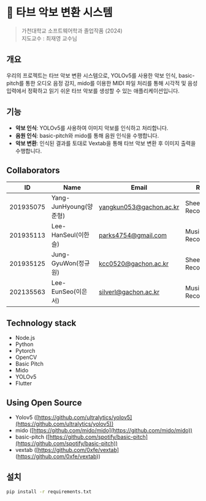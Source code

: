 # 🎵 타브 악보 변환 시스템

> 가천대학교 소프트웨어학과 졸업작품 (2024)  
> 지도교수 : 최재영 교수님

## 개요

우리의 프로젝트는 타브 악보 변환 시스템으로, YOLOv5를 사용한 악보 인식, basic-pitch를 통한 오디오 음정 감지, mido를 이용한 MIDI 파일 처리를 통해 시각적 및 음성 입력에서 정확하고 읽기 쉬운 타브 악보를 생성할 수 있는 애플리케이션입니다.

## 기능

- **악보 인식**: YOLOv5를 사용하여 이미지 악보를 인식하고 처리합니다.
- **음원 인식**: basic-pitch와 mido를 통해 음원 인식을 수행합니다.
- **악보 변환**: 인식된 결과를 토대로 Vextab을 통해 타브 악보 변환 후 이미지 출력을 수행합니다.

## Collaborators

| ID        | Name             | Email                | Role                |
|-----------|------------------|----------------------|----------------------|
| 201935075 | Yang-JunHyoung(양준형) | yangkun053@gachon.ac.kr | Sheet Recognition  |
| 201935113 | Lee-HanSeul(이한슬) | parks4754@gmail.com  | Music Recognition  |
| 201935125 | Jung-GyuWon(정규원) | kcc0520@gachon.ac.kr  | Sheet Recognition  |
| 202135563 | Lee-EunSeo(이은서) | silverl@gachon.ac.kr | Music Recognition  |

## Technology stack

- Node.js
- Python
- Pytorch
- OpenCV
- Basic Pitch
- Mido
- YOLOv5
- Flutter

## Using Open Source

- Yolov5 ([https://github.com/ultralytics/yolov5](https://github.com/ultralytics/yolov5))
- mido ([https://github.com/mido/mido](https://github.com/mido/mido))
- basic-pitch ([https://github.com/spotify/basic-pitch](https://github.com/spotify/basic-pitch))
- vextab ([https://github.com/0xfe/vextab] (https://github.com/0xfe/vextab))
## 설치

```bash
pip install -r requirements.txt


